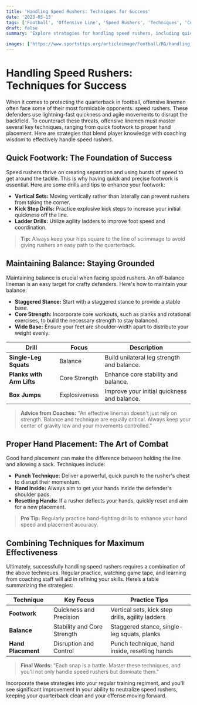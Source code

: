 ```yaml
---
title: 'Handling Speed Rushers: Techniques for Success'
date: '2023-05-13'
tags: ['Football', 'Offensive Line', 'Speed Rushers', 'Techniques', 'Coaching', 'Player Tips', 'Footwork', 'Hand Placement', 'Balance']
draft: false
summary: 'Explore strategies for handling speed rushers, including quick footwork, maintaining balance, and proper hand placement.'

images: ['https://www.sportstips.org/articleimage/Football/RG/handling_speed_rushers_techniques_for_success.webp']
---
```


# Handling Speed Rushers: Techniques for Success

When it comes to protecting the quarterback in football, offensive linemen often face some of their most formidable opponents: speed rushers. These defenders use lightning-fast quickness and agile movements to disrupt the backfield. To counteract these threats, offensive linemen must master several key techniques, ranging from quick footwork to proper hand placement. Here are strategies that blend player knowledge with coaching wisdom to effectively handle speed rushers.

## Quick Footwork: The Foundation of Success

Speed rushers thrive on creating separation and using bursts of speed to get around the tackle. This is why having quick and precise footwork is essential. Here are some drills and tips to enhance your footwork:

- **Vertical Sets:** Moving vertically rather than laterally can prevent rushers from taking the corner.
- **Kick Step Drills:** Practice explosive kick steps to increase your initial quickness off the line.
- **Ladder Drills:** Utilize agility ladders to improve foot speed and coordination.

> **Tip:** Always keep your hips square to the line of scrimmage to avoid giving rushers an easy path to the quarterback.

## Maintaining Balance: Staying Grounded

Maintaining balance is crucial when facing speed rushers. An off-balance lineman is an easy target for crafty defenders. Here's how to maintain your balance:

- **Staggered Stance:** Start with a staggered stance to provide a stable base.
- **Core Strength:** Incorporate core workouts, such as planks and rotational exercises, to build the necessary strength to stay balanced.
- **Wide Base:** Ensure your feet are shoulder-width apart to distribute your weight evenly.

| Drill | Focus | Description |
|---|---|---|
| **Single-Leg Squats** | Balance | Build unilateral leg strength and balance. |
| **Planks with Arm Lifts** | Core Strength | Enhance core stability and balance. |
| **Box Jumps** | Explosiveness | Improve your initial quickness and balance. |

> **Advice from Coaches:** "An effective lineman doesn't just rely on strength. Balance and technique are equally critical. Always keep your center of gravity low and your movements controlled."

## Proper Hand Placement: The Art of Combat

Good hand placement can make the difference between holding the line and allowing a sack. Techniques include:

- **Punch Technique:** Deliver a powerful, quick punch to the rusher's chest to disrupt their momentum.
- **Hand Inside:** Always aim to get your hands inside the defender's shoulder pads.
- **Resetting Hands:** If a rusher deflects your hands, quickly reset and aim for a new placement.

> **Pro Tip:** Regularly practice hand-fighting drills to enhance your hand speed and placement accuracy.

## Combining Techniques for Maximum Effectiveness

Ultimately, successfully handling speed rushers requires a combination of the above techniques. Regular practice, watching game tape, and learning from coaching staff will aid in refining your skills. Here’s a table summarizing the strategies:

| Technique | Key Focus | Practice Tips |
|---|---|---|
| **Footwork** | Quickness and Precision | Vertical sets, kick step drills, agility ladders |
| **Balance** | Stability and Core Strength | Staggered stance, single-leg squats, planks |
| **Hand Placement** | Disruption and Control | Punch technique, hand inside, resetting hands |

> **Final Words:** "Each snap is a battle. Master these techniques, and you'll not only handle speed rushers but dominate them."

Incorporate these strategies into your regular training regiment, and you'll see significant improvement in your ability to neutralize speed rushers, keeping your quarterback clean and your offense moving forward.
```